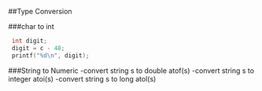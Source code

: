 
##Type Conversion

###char to int
```c
 int digit;
 digit = c - 48;
 printf("%d\n", digit);
 ```
###String to Numeric
-convert string s to double atof(s)
-convert string s to integer atoi(s)
-convert string s to long atol(s)




